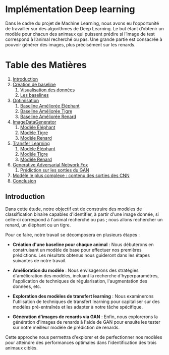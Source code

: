 #  Implémentation Deep learning
Dans le cadre du projet de Machine Learning, nous avons eu l’opportunité de travailler sur des algorithmes de Deep Learning. Le but étant d’obtenir un modèle pour chacun des animaux qui puissent prédire si l’image de test correspond à l’animal recherché ou pas. Une grande partie est consacrée à pouvoir générer des images, plus précisément sur les renards.

# Table des Matières

1. [Introduction](#introduction) 
2. [Création de baseline](#création-de-baseline)
   1. [Visualisation des données](#visualisation-des-données)
   2. [Les baselines](#les-baselines)
3. [Optimisation](#optimisation)
   1. [Baseline Améliorée Éléphant](#baseline-améliorée-éléphant)
   2. [Baseline Améliorée Tigre](#baseline-améliorée-tigre)
   3. [Baseline Améliorée Renard](#baseline-améliorée-renard)
4. [ImageDataGenerator](#imagedatagenerator)
   1. [Modèle Éléphant](#modèle-éléphant)
   2. [Modèle Tigre](#modèle-tigre)
   3. [Modèle Renard](#modèle-renard)
5. [Transfer Learning](#transfer-learning)
   1. [Modèle Éléphant](#modèle-éléphant-1)
   2. [Modèle Tigre](#modèle-tigre-1)
   3. [Modèle Renard](#modèle-renard-1) 
6. [Generative Adversarial Network Fox](#generative-adversarial-network-fox)
   1. [Prédiction sur les sorties du GAN](#prédiction-sur-les-sorties-du-gan) 
7. [Modèle le plus complexe : contenu des sorties des CNN](#modèle-le-plus-complexe-contenu-des-sorties-des-cnn)
8. [Conclusion](#conclusion)


## Introduction

Dans cette étude, notre objectif est de construire des modèles de classification binaire capables d'identifier, à partir d'une image donnée, si celle-ci correspond à l'animal recherché ou pas ; nous allons rechercher un renard, un éléphant ou un tigre. 

Pour ce faire, notre travail se décomposera en plusieurs étapes :

- **Création d'une baseline pour chaque animal** : Nous débuterons en construisant un modèle de base pour effectuer nos premières prédictions. Les résultats obtenus nous guideront dans les étapes suivantes de notre travail.

- **Amélioration du modèle** : Nous envisagerons des stratégies d'amélioration des modèles, incluant la recherche d'hyperparamètres, l'application de techniques de régularisation, l'augmentation des données, etc.

- **Exploration des modèles de transfert learning** : Nous examinerons l'utilisation de techniques de transfert learning pour capitaliser sur des modèles pré-entraînés et les adapter à notre tâche spécifique.

- **Génération d'images de renards via GAN** : Enfin, nous explorerons la génération d'images de renards à l'aide de GAN pour ensuite les tester sur notre meilleur modèle de prédiction de renards.

Cette approche nous permettra d'explorer et de perfectionner nos modèles pour atteindre des performances optimales dans l'identification des trois animaux ciblés.




